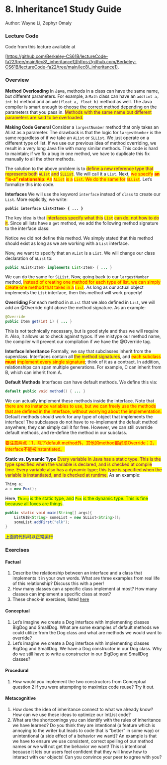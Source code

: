 # 8. Inheritance1 Study Guide

Author: Wayne Li, Zephyr Omaly

### Lecture Code <a href="#lecture-code" id="lecture-code"></a>

Code from this lecture available at

[https://github.com/Berkeley-CS61B/lectureCode-fa22/tree/main/lec8\_inheritance1](https://github.com/Berkeley-CS61B/lectureCode-fa22/tree/main/lec8\_inheritance1).

### Overview <a href="#overview" id="overview"></a>

**Method Overloading** In Java, methods in a class can have the same name, but different parameters. For example, a `Math` class can have an `add(int a, int b)` method and an `add(float a, float b)` method as well. The Java compiler is smart enough to choose the correct method depending on the parameters that you pass in. <mark style="color:purple;">Methods with the same name but different parameters are said to be overloaded.</mark>

**Making Code General** Consider a `largestNumber` method that only takes an AList as a parameter. The drawback is that the logic for `largestNumber` is the same regardless of if we take an `AList` or `SLList`. We just operate on a different type of list. If we use our previous idea of method overriding, we result in a very long Java file with many similar methods. This code is hard to maintain; if we fix a bug in one method, we have to duplicate this fix manually to all the other methods.

The solution to the above problem is to <mark style="color:purple;">define a new reference type that represents both</mark> <mark style="color:purple;"></mark><mark style="color:purple;">`AList`</mark> <mark style="color:purple;"></mark><mark style="color:purple;">and</mark> <mark style="color:purple;"></mark><mark style="color:purple;">`SLList`</mark>. We will call it a `List`. Next, <mark style="color:red;">we specify</mark> <mark style="color:red;"></mark><mark style="color:red;">**an “is-a” relationship**</mark><mark style="color:red;">: An</mark> <mark style="color:red;"></mark><mark style="color:red;">`AList`</mark> <mark style="color:red;"></mark><mark style="color:red;">is a</mark> <mark style="color:red;"></mark><mark style="color:red;">`List`</mark><mark style="color:red;">. We do the same for</mark> <mark style="color:red;"></mark><mark style="color:red;">`SLList`</mark>. Let’s formalize this into code.

**Interfaces** We will use the keyword `interface` instead of `class` to create our `List`. More explicitly, we write:

<pre class="language-java"><code class="lang-java"><strong>public interface List&#x3C;Item> { ... }
</strong></code></pre>

The key idea is that <mark style="color:purple;">interfaces specify what this</mark> <mark style="color:purple;"></mark><mark style="color:purple;">`List`</mark> <mark style="color:purple;"></mark><mark style="color:purple;">can do, not how to do it</mark>. Since all lists have a `get` method, we add the following method signature to the interface class:

Notice we did not define this method. We simply stated that this method should exist as long as we are working with a `List` interface.

Now, we want to specify that an `AList` is a `List`. We will change our class declaration of `AList` to:

```java
public AList<Item> implements List<Item> { ... }
```

We can do the same for `SLList`. Now, going back to our `largestNumber` method, <mark style="color:red;">instead of creating one method for each type of list, we can simply create one method that takes in a</mark> <mark style="color:red;"></mark><mark style="color:red;">`List`</mark>. As long as our actual object implements the `List` interface, then this method will work properly!

**Overriding** For each method in `AList` that we also defined in `List`, we will add an @Override right above the method signature. As an example:

```java
@Override
public Item get(int i) { ... }
```

This is not technically necessary, but is good style and thus we will require it. Also, it allows us to check against typos. If we mistype our method name, the compiler will prevent our compilation if we have the @Override tag.

**Interface Inheritance** Formally, we say that subclasses inherit from the superclass. Interfaces contain all <mark style="color:purple;">the method signatures</mark>, and <mark style="color:red;">each subclass</mark> <mark style="color:red;"></mark><mark style="color:red;">**must**</mark> <mark style="color:red;"></mark><mark style="color:red;">implement every single signature</mark>; think of it as a contract. In addition, relationships can span multiple generations. For example, C can inherit from B, which can inherit from A.

**Default Methods** Interfaces can have default methods. We define this via:

```java
default public void method() { ... }
```

We can actually implement these methods inside the interface. Note that <mark style="color:red;">there are no instance variables to use, but we can freely use the methods that are defined in the interface, without worrying about the implementation.</mark> Default methods should work for any type of object that implements the interface! The subclasses do not have to re-implement the default method anywhere; they can simply call it for free. However, we can still override default methods, and re-define the method in our subclass.

<mark style="color:red;">要注意两点：1，除了default method外，其他的method都必须Override；2，interface不能被instantiated。</mark>

**Static vs. Dynamic Type** <mark style="color:purple;">Every variable in Java has a static type. This is the type specified when the variable is declared, and is checked at compile time. Every variable also has a dynamic type; this type is specified when the variable is instantiated, and is checked at runtime.</mark> As an example:

```java
Thing a;
a = new Fox();
```

Here, <mark style="color:green;">`Thing`</mark> <mark style="color:green;"></mark><mark style="color:green;">is the static type, and</mark> <mark style="color:green;"></mark><mark style="color:green;">`Fox`</mark> <mark style="color:green;"></mark><mark style="color:green;">is the dynamic type. This is fine because all foxes are things</mark>.

```java
public static void main(String[] args){
    List61B<String> someList = new SLList<String>();
    someList.addFirst("elk");
}
```

<mark style="color:blue;">上面的代码可以正常运行</mark>

### Exercises <a href="#exercises" id="exercises"></a>

#### Factual <a href="#factual" id="factual"></a>

1. Describe the relationship between an interface and a class that implements it in your own words. What are three examples from real life of this relationship? Discuss this with a peer!
2. How many classes can a specific class implement at most? How many classes can implement a specific class at most?
3. These check-in exercises, listed [here](https://docs.google.com/forms/d/e/1FAIpQLSfnZdX5pN5Gg6RmF4XZ9ZLP2nJmQbbit3SLY7tw\_gsorjBuVg/viewform?usp=sf\_link)

#### Conceptual <a href="#conceptual" id="conceptual"></a>

1. Let’s imagine we create a Dog interface with implementing classes BigDog and SmallDog. What are some examples of default methods we could utilize from the Dog class and what are methods we would want to override?
2. Let’s imagine we create a Dog interface with implementing classes BigDog and SmallDog. We have a Dog constructor in our Dog class. Why do we still have to write a constructor in our BigDog and SmallDog classes?

#### Procedural <a href="#procedural" id="procedural"></a>

1. How would you implement the two constructors from Conceptual question 2 if you were attempting to maximize code reuse? Try it out.

#### Metacognitive <a href="#metacognitive" id="metacognitive"></a>

1. How does the idea of inheritance connect to what we already know? How can we use these ideas to optimize our IntList code?
2. What are the shortcomings you can identify with the rules of inheritance we have learned? Do you think they are intentional (a feature which is annoying to the writer but leads to code that is “better” in some way) or unintentional (a side effect of a behavior we want)? An example is that we have to ensure we use consistent, correct spelling of our method names or we will not get the behavior we want! This is intentional because it lets our users feel confident that they will know how to interact with our objects! Can you convince your peer to agree with you?
